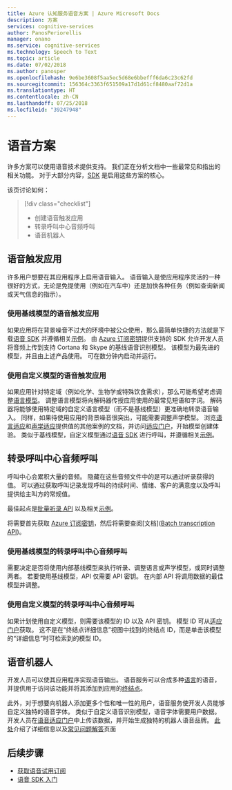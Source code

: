 ```yaml
---
title: Azure 认知服务语音方案 | Azure Microsoft Docs
description: 方案
services: cognitive-services
author: PanosPeriorellis
manager: onano
ms.service: cognitive-services
ms.technology: Speech to Text
ms.topic: article
ms.date: 07/02/2018
ms.author: panosper
ms.openlocfilehash: 9e6be3608f5aa5ec5d68e6bbefff6da6c23c62fd
ms.sourcegitcommit: 156364c3363f651509a17d1d61cf8480aaf72d1a
ms.translationtype: HT
ms.contentlocale: zh-CN
ms.lasthandoff: 07/25/2018
ms.locfileid: "39247948"
---
```

# <a name="speech-scenarios"></a>语音方案

许多方案可以使用语音技术提供支持。 我们正在分析文档中一些最常见和指出的相关功能。 对于大部分内容，[SDK](speech-sdk.md) 是启用这些方案的核心。

该页讨论如何：
> [!div class="checklist"]
> * 创建语音触发应用
> * 转录呼叫中心音频呼叫
> * 语音机器人

## <a name="voice-triggered-apps"></a>语音触发应用

许多用户想要在其应用程序上启用语音输入。 语音输入是使应用程序灵活的一种很好的方式，无论是免提使用（例如在汽车中）还是加快各种任务（例如查询新闻或天气信息的指示）。 

### <a name="voice-triggered-apps-with-baseline-models"></a>使用基线模型的语音触发应用

如果应用将在背景噪音不过大的环境中被公众使用，那么最简单快捷的方法就是下载[语音 SDK](speech-sdk.md) 并遵循相关[示例](quickstart-csharp-dotnet-windows.md)。 由 [Azure 订阅密钥](https://azure.microsoft.com/try/cognitive-services/)提供支持的 SDK 允许开发人员将音频上传到支持 Cortana 和 Skype 的基线语音识别模型。 该模型为最先进的模型，并且由上述产品使用。 可在数分钟内启动并运行。

### <a name="voice-triggered-apps-with-custom-models"></a>使用自定义模型的语音触发应用

如果应用针对特定域（例如化学、生物学或特殊饮食需求），那么可能希望考虑调整[语言模型](how-to-customize-language-model.md)。 调整语言模型将向解码器传授应用使用的最常见短语和字词。 解码器将能够使用特定域的自定义语言模型（而不是基线模型）更准确地转录语音输入。 同样，如果待使用应用的背景噪音很突出，可能需要调整声学模型。 浏览[语言适应](how-to-customize-language-model.md)和[声学适应](how-to-customize-acoustic-models.md)提供值的其他案例的文档，并访问[适应门户](https://customspeech.ai)，开始模型创建体验。 类似于基线模型，自定义模型通过[语音 SDK](speech-sdk.md) 进行呼叫，并遵循相关[示例](quickstart-csharp-dotnet-windows.md)。

## <a name="transcribe-call-center-audio-calls"></a>转录呼叫中心音频呼叫

呼叫中心会累积大量的音频。 隐藏在这些音频文件中的是可以通过听录获得的值。 可以通过获取呼叫记录发现呼叫的持续时间、情绪、客户的满意度以及呼叫提供给主叫方的常规值。

最佳起点是[批量听录 API](batch-transcription.md) 以及相关[示例](https://github.com/PanosPeriorellis/Speech_Service-BatchTranscriptionAPI)。

将需要首先获取 [Azure 订阅密钥](https://azure.microsoft.com/try/cognitive-services/)，然后将需要查阅[文档]([Batch transcription API](batch-transcription.md))。

### <a name="transcribe-call-center-audio-calls-with-baseline-models"></a>使用基线模型的转录呼叫中心音频呼叫

需要决定是否将使用内部基线模型来执行听录、调整语言或声学模型，或同时调整两者。 若要使用基线模型，API 仅需要 API 密钥。 在内部 API 将调用数据的最佳模型并调整。

### <a name="transcribe-call-center-audio-calls-with-custom-models"></a>使用自定义模型的转录呼叫中心音频呼叫

如果计划使用自定义模型，则需要该模型的 ID 以及 API 密钥。 模型 ID 可从[适应门户](https://customspeech.ai)获取。 这不是在“终结点详细信息”视图中找到的终结点 ID，而是单击该模型的“详细信息”时可检索到的模型 ID。

## <a name="voice-bots"></a>语音机器人

开发人员可以使其应用程序实现语音输出。 语音服务可以合成多种[语言](supported-languages.md)的语音，并提供用于访问该功能并将其添加到应用的[终结点](rest-apis.md)。

此外，对于想要向机器人添加更多个性和唯一性的用户，语音服务使开发人员能够自定义独特的语音字体。 类似于自定义语音识别模型，语音字体需要用户数据。 开发人员在[语音适应门户](https://customspeech.ai)中上传该数据，并开始生成独特的机器人语音品牌。 [此处](how-to-text-to-speech.md)介绍了详细信息以及[常见问题解答](faq-text-to-speech.md)页面 

## <a name="next-steps"></a>后续步骤

* [获取语音试用订阅](https://azure.microsoft.com/try/cognitive-services/)
* [语音 SDK 入门](speech-sdk.md)

